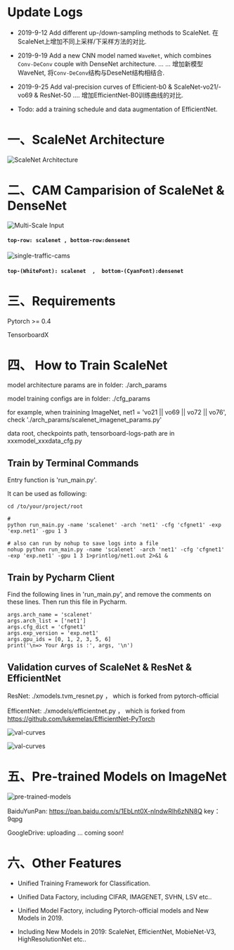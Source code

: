 
# Update Logs

- 2019-9-12  Add different up-/down-sampling methods to ScaleNet. 在ScaleNet上增加不同上采样/下采样方法的对比.

- 2019-9-19  Add a new CNN  model named `WaveNet`, which combines `Conv-DeConv` couple with DenseNet architecture. ... ... 
  增加新模型 WaveNet, 将`Conv-DeConv`结构与DeseNet结构相结合.

- 2019-9-25  Add val-precision curves of Efficient-b0 & ScaleNet-vo21/-vo69 & ResNet-50 ....  增加EfficientNet-B0训练曲线的对比.

- Todo: add a training schedule and data augmentation of EfficientNet.


# 一、ScaleNet Architecture
![ScaleNet Architecture](images/scalenet-architecture.jpg)

# 二、CAM Camparision of ScaleNet & DenseNet
![Multi-Scale Input](images/multi-scale-show-5.jpg)
#### `top-row: scalenet , bottom-row:densenet`
![single-traffic-cams](images/single-traffic-cams.jpg)
#### `top-(WhiteFont): scalenet  ,  bottom-(CyanFont):densenet`

# 三、Requirements

Pytorch >= 0.4

TensorboardX

# 四、 How to Train ScaleNet

model architecture params are in folder: ./arch_params

model training configs are in folder: ./cfg_params 

for example, when trainining ImageNet, net1 = 'vo21 || vo69 || vo72 || vo76',  
check './arch_params/scalenet_imagenet_params.py'

data root, checkpoints path, tensorboard-logs-path are in xxxmodel_xxxdata_cfg.py  

## Train by Terminal Commands

Entry function is 'run_main.py'.

It can be used as following:

```
cd /to/your/project/root

# 
python run_main.py -name 'scalenet' -arch 'net1' -cfg 'cfgnet1' -exp 'exp.net1' -gpu 1 3

# also can run by nohup to save logs into a file
nohup python run_main.py -name 'scalenet' -arch 'net1' -cfg 'cfgnet1' -exp 'exp.net1' -gpu 1 3 1>printlog/net1.out 2>&1 &

```

## Train by Pycharm Client
Find the following lines in 'run_main.py', and remove the comments on these lines.
Then run this file in Pycharm.
```
args.arch_name = 'scalenet'
args.arch_list = ['net1']
args.cfg_dict = 'cfgnet1'
args.exp_version = 'exp.net1'
args.gpu_ids = [0, 1, 2, 3, 5, 6]
print('\n=> Your Args is :', args, '\n')
```

## Validation curves of ScaleNet & ResNet & EfficientNet

ResNet: ./xmodels.tvm_resnet.py ， which  is forked from pytorch-official

EfficentNet: ./xmodels/efficientnet.py ， which is forked from  https://github.com/lukemelas/EfficientNet-PyTorch

![val-curves](images/compare-with-effb0-resnet50.png)

![val-curves](images/compare-with-effb0-vo69.png)

# 五、Pre-trained Models on ImageNet
![pre-trained-models](images/pre-trained-modes.jpg)

BaiduYunPan: https://pan.baidu.com/s/1EbLnt0X-nIndwRlh6zNN8Q   key：9qpg 

GoogleDrive: uploading ... coming soon!


# 六、Other Features

- Unified Training Framework for Classification.

- Unified Data Factory, including CIFAR, IMAGENET, SVHN, LSV etc..

- Unified Model Factory, including Pytorch-official models and New Models in 2019.  

- Including New Models in 2019: ScaleNet, EfficientNet, MobieNet-V3, HighResolutionNet etc..

